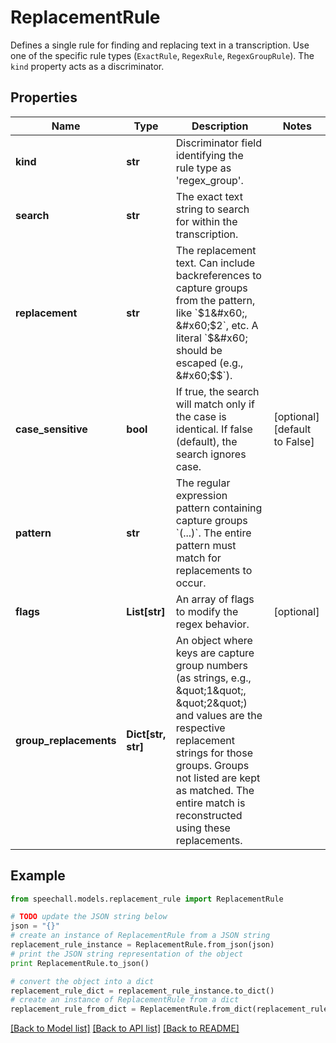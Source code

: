 # ReplacementRule

Defines a single rule for finding and replacing text in a transcription. Use one of the specific rule types (`ExactRule`, `RegexRule`, `RegexGroupRule`). The `kind` property acts as a discriminator.

## Properties
Name | Type | Description | Notes
------------ | ------------- | ------------- | -------------
**kind** | **str** | Discriminator field identifying the rule type as &#39;regex_group&#39;. | 
**search** | **str** | The exact text string to search for within the transcription. | 
**replacement** | **str** | The replacement text. Can include backreferences to capture groups from the pattern, like &#x60;$1&#x60;, &#x60;$2&#x60;, etc. A literal &#x60;$&#x60; should be escaped (e.g., &#x60;$$&#x60;). | 
**case_sensitive** | **bool** | If true, the search will match only if the case is identical. If false (default), the search ignores case. | [optional] [default to False]
**pattern** | **str** | The regular expression pattern containing capture groups &#x60;(...)&#x60;. The entire pattern must match for replacements to occur. | 
**flags** | **List[str]** | An array of flags to modify the regex behavior. | [optional] 
**group_replacements** | **Dict[str, str]** | An object where keys are capture group numbers (as strings, e.g., \&quot;1\&quot;, \&quot;2\&quot;) and values are the respective replacement strings for those groups. Groups not listed are kept as matched. The entire match is reconstructed using these replacements. | 

## Example

```python
from speechall.models.replacement_rule import ReplacementRule

# TODO update the JSON string below
json = "{}"
# create an instance of ReplacementRule from a JSON string
replacement_rule_instance = ReplacementRule.from_json(json)
# print the JSON string representation of the object
print ReplacementRule.to_json()

# convert the object into a dict
replacement_rule_dict = replacement_rule_instance.to_dict()
# create an instance of ReplacementRule from a dict
replacement_rule_from_dict = ReplacementRule.from_dict(replacement_rule_dict)
```
[[Back to Model list]](../README.md#documentation-for-models) [[Back to API list]](../README.md#documentation-for-api-endpoints) [[Back to README]](../README.md)


